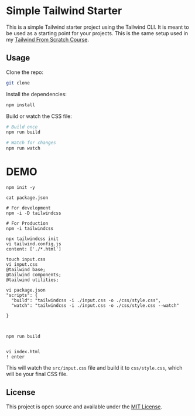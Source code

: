 # Simple Tailwind Starter

This is a simple Tailwind starter project using the Tailwind CLI. It is meant to be used as a starting point for your projects. This is the same setup used in my [Tailwind From Scratch Course](https://www.traversymedia.com/tailwind-css-course).

## Usage

Clone the repo:

```bash
git clone
```

Install the dependencies:

```bash
npm install
```

Build or watch the CSS file:

```bash
# Build once
npm run build

# Watch for changes
npm run watch
```


# DEMO

```
npm init -y

cat package.json

# For development
npm -i -D tailwindcss

# For Production
npm -i tailwindcss

npx tailwindcss init
vi tailwind.config.js
content: ['./*.html']

touch input.css
vi input.css
@tailwind base;
@tailwind components;
@tailwind utilities;

vi package.json
"scripts": {
  "build": "tailwindcss -i ./input.css -o ./css/style.css",
  "watch": "tailwindcss -i ./input.css -o ./css/style.css --watch"
  
}



npm run build


vi index.html
! enter

```

This will watch the `src/input.css` file and build it to `css/style.css`, which will be your final CSS file.

## License

This project is open source and available under the [MIT License](LICENSE).
